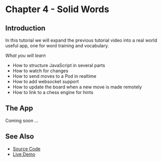 # Chapter 4 - Solid Words

## Introduction

In this tutorial we will expand the previous tutorial video into a real world useful app, one for word training and vocabulary.

*What you will learn*

* How to structure JavaScript in several parts
* How to watch for changes
* How to send moves to a Pod in realtime
* How to add websocket support
* How to update the board when a new move is made remotely
* How to link to a chess engine for hints

## The App


Coming soon ...


## See Also

* [Source Code](https://github.com/melvincarvalho/chess)
* [Live Demo](http://melvincarvalho.github.io/chess/)
